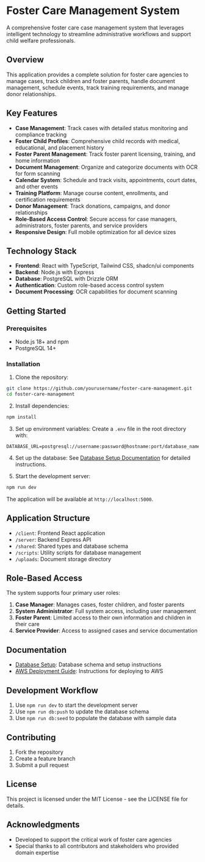 # Foster Care Management System

A comprehensive foster care case management system that leverages intelligent technology to streamline administrative workflows and support child welfare professionals.

## Overview

This application provides a complete solution for foster care agencies to manage cases, track children and foster parents, handle document management, schedule events, track training requirements, and manage donor relationships.

## Key Features

- **Case Management**: Track cases with detailed status monitoring and compliance tracking
- **Foster Child Profiles**: Comprehensive child records with medical, educational, and placement history
- **Foster Parent Management**: Track foster parent licensing, training, and home information
- **Document Management**: Organize and categorize documents with OCR for form scanning
- **Calendar System**: Schedule and track visits, appointments, court dates, and other events
- **Training Platform**: Manage course content, enrollments, and certification requirements
- **Donor Management**: Track donations, campaigns, and donor relationships
- **Role-Based Access Control**: Secure access for case managers, administrators, foster parents, and service providers
- **Responsive Design**: Full mobile optimization for all device sizes

## Technology Stack

- **Frontend**: React with TypeScript, Tailwind CSS, shadcn/ui components
- **Backend**: Node.js with Express
- **Database**: PostgreSQL with Drizzle ORM
- **Authentication**: Custom role-based access control system
- **Document Processing**: OCR capabilities for document scanning

## Getting Started

### Prerequisites

- Node.js 18+ and npm
- PostgreSQL 14+

### Installation

1. Clone the repository:
```bash
git clone https://github.com/yourusername/foster-care-management.git
cd foster-care-management
```

2. Install dependencies:
```bash
npm install
```

3. Set up environment variables:
Create a `.env` file in the root directory with:
```
DATABASE_URL=postgresql://username:password@hostname:port/database_name
```

4. Set up the database:
See [Database Setup Documentation](DATABASE_SETUP.md) for detailed instructions.

5. Start the development server:
```bash
npm run dev
```

The application will be available at `http://localhost:5000`.

## Application Structure

- `/client`: Frontend React application
- `/server`: Backend Express API
- `/shared`: Shared types and database schema
- `/scripts`: Utility scripts for database management
- `/uploads`: Document storage directory

## Role-Based Access

The system supports four primary user roles:

1. **Case Manager**: Manages cases, foster children, and foster parents
2. **System Administrator**: Full system access, including user management
3. **Foster Parent**: Limited access to their own information and children in their care
4. **Service Provider**: Access to assigned cases and service documentation

## Documentation

- [Database Setup](DATABASE_SETUP.md): Database schema and setup instructions
- [AWS Deployment Guide](AWS_DEPLOYMENT_GUIDE.md): Instructions for deploying to AWS

## Development Workflow

1. Use `npm run dev` to start the development server
2. Use `npm run db:push` to update the database schema
3. Use `npm run db:seed` to populate the database with sample data

## Contributing

1. Fork the repository
2. Create a feature branch
3. Submit a pull request

## License

This project is licensed under the MIT License - see the LICENSE file for details.

## Acknowledgments

- Developed to support the critical work of foster care agencies
- Special thanks to all contributors and stakeholders who provided domain expertise
